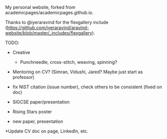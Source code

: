 My personal website, forked from academicpages/academicpages.github.io.

Thanks to @iyeraravind for the flexgallery include (https://github.com/iyeraravind/aravind-website/blob/master/_includes/flexgallery).

TODO:
* Creative
  * Punchneedle, cross-stitch, weaving, spinning?
* Mentoring on CV? (Simran, Vidushi, Jared? Maybe just start as professor)


* fix NIST citation (issue number), check others to be consistent (fixed on doc)
* SIGCSE paper/presentation
* Rising Stars poster
* new paper, presentation


*Update CV doc on page, LinkedIn, etc.
